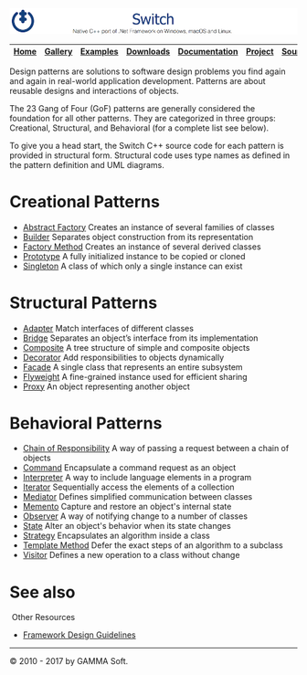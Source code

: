 ![Switch Header](Pictures/SwitchNativeC++port.png)

| [Home](Home.md) | [Gallery](Gallery.md) | [Examples](Examples.md) | [Downloads](Downloads.md) | [Documentation](Documentation.md) | [Project](https://sourceforge.net/projects/switchpro) | [Source](https://github.com/gammasoft71/switch) | [License](License.md) | [Contact](Contact.md) | [GAMMA Soft](https://gammasoft71.wixsite.com/gammasoft) |
|-----------------|-----------------------|-------------------------|-------------------------|-----------------------------------|-------------------------------------------------------|-------------------------------------------------|-----------------------|-----------------------|---------------------------------------------------------|

Design patterns are solutions to software design problems you find again and again in real-world application development. Patterns are about reusable designs and interactions of objects.

The 23 Gang of Four (GoF) patterns are generally considered the foundation for all other patterns. They are categorized in three groups: Creational, Structural, and Behavioral (for a complete list see below).

To give you a head start, the Switch C++ source code for each pattern is provided in structural form. Structural code uses type names as defined in the pattern definition and UML diagrams.

# Creational Patterns

* [Abstract Factory](AbstractFactory.md) Creates an instance of several families of classes
* [Builder](Builder.md) Separates object construction from its representation
* [Factory Method](FactoryMethod.md) Creates an instance of several derived classes
* [Prototype](Prototype.md) A fully initialized instance to be copied or cloned
* [Singleton](Singleton.md) A class of which only a single instance can exist

# Structural Patterns

* [Adapter](Adapter.md) Match interfaces of different classes
* [Bridge](Bridge.md) Separates an object’s interface from its implementation
* [Composite](Composite.md) A tree structure of simple and composite objects
* [Decorator](Decorator.md) Add responsibilities to objects dynamically
* [Facade](Facade.md) A single class that represents an entire subsystem
* [Flyweight](Flyweight.md) A fine-grained instance used for efficient sharing
* [Proxy](Proxy.md) An object representing another object

# Behavioral Patterns

* [Chain of Responsibility](ChainOfResponsibility.md) A way of passing a request between a chain of objects
* [Command](Command.md) Encapsulate a command request as an object
* [Interpreter](Interpreter.md) A way to include language elements in a program
* [Iterator](Iterator.md) Sequentially access the elements of a collection
* [Mediator](Mediator.md) Defines simplified communication between classes
* [Memento](Memento.md) Capture and restore an object's internal state
* [Observer](Observer.md) A way of notifying change to a number of classes
* [State](State.md) Alter an object's behavior when its state changes
* [Strategy](Strategy.md) Encapsulates an algorithm inside a class
* [Template Method](TemplateMethod.md) Defer the exact steps of an algorithm to a subclass
* [Visitor](Visitor.md) Defines a new operation to a class without change

# See also
​
Other Resources

* [Framework Design Guidelines](FrameworkDesignGuidelines.md)

______________________________________________________________________________________________

© 2010 - 2017 by GAMMA Soft.
